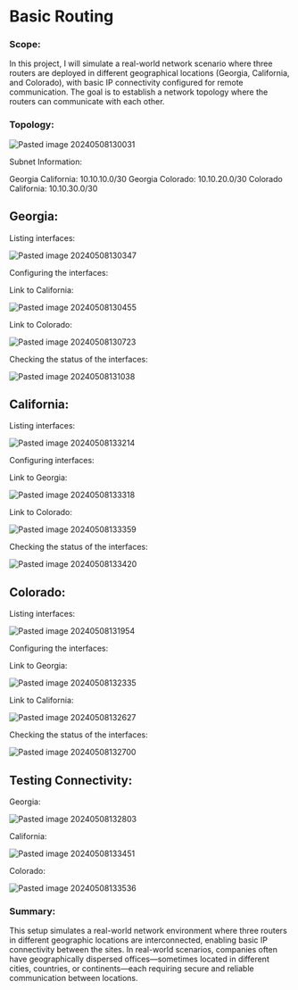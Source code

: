 # Basic Routing

### Scope:

In this project, I will simulate a real-world network scenario where three routers are deployed in different geographical locations (Georgia, California, and Colorado), with basic IP connectivity configured for remote communication. The goal is to establish a network topology where the routers can communicate with each other.

### Topology:

![Pasted image 20240508130031](https://github.com/lm3nitro/Projects/assets/55665256/b7a55415-4394-4500-9bc9-16cf53fc7316)

Subnet Information:

Georgia California: 10.10.10.0/30
Georgia Colorado: 10.10.20.0/30
Colorado California: 10.10.30.0/30

## Georgia:

Listing interfaces:

![Pasted image 20240508130347](https://github.com/lm3nitro/Projects/assets/55665256/2ffb230f-c26e-44ad-82ca-66ec110abffd)

Configuring the interfaces:

Link to California:

![Pasted image 20240508130455](https://github.com/lm3nitro/Projects/assets/55665256/36404c1d-9085-410c-bc58-58e5287f19f9)

Link to Colorado:

![Pasted image 20240508130723](https://github.com/lm3nitro/Projects/assets/55665256/ec7d5141-055a-4973-a085-742590bcde4a)

Checking the status of the interfaces:

![Pasted image 20240508131038](https://github.com/lm3nitro/Projects/assets/55665256/53bbdf93-0b7d-41e6-88c9-76dd27442b5d)

## California:

Listing interfaces:

![Pasted image 20240508133214](https://github.com/lm3nitro/Projects/assets/55665256/fd9cf3ba-df52-4034-8de3-b0445714f64c)

Configuring interfaces:

Link to Georgia:

![Pasted image 20240508133318](https://github.com/lm3nitro/Projects/assets/55665256/92a00d2b-cb83-4ddb-b050-cbc8b925b1ab)

Link to Colorado:

![Pasted image 20240508133359](https://github.com/lm3nitro/Projects/assets/55665256/60113dde-5bcb-47d8-b123-bd3819812f69)

Checking the status of the interfaces:

![Pasted image 20240508133420](https://github.com/lm3nitro/Projects/assets/55665256/9e165d5a-608c-4ec9-bddb-59ba59a01c68)

## Colorado:

Listing interfaces:

![Pasted image 20240508131954](https://github.com/lm3nitro/Projects/assets/55665256/b1028314-7003-43a4-a144-8ee4fa5a55a7)

Configuring the interfaces:

Link to Georgia:

![Pasted image 20240508132335](https://github.com/lm3nitro/Projects/assets/55665256/b612cff9-8f77-4bb6-b980-bc0ac0e19873)

Link to California:

![Pasted image 20240508132627](https://github.com/lm3nitro/Projects/assets/55665256/33c70522-5634-4aeb-935f-d6ac7c1eea37)

Checking the status of the interfaces:

![Pasted image 20240508132700](https://github.com/lm3nitro/Projects/assets/55665256/4b28befd-63ad-4452-b32d-a806b0661573)

## Testing Connectivity:

Georgia:

![Pasted image 20240508132803](https://github.com/lm3nitro/Projects/assets/55665256/2a29c262-3064-44bd-b529-2e5c9b1f2dea)

California:

![Pasted image 20240508133451](https://github.com/lm3nitro/Projects/assets/55665256/e2e48297-3190-47ba-9ca3-64e65b4210ec)

Colorado:

![Pasted image 20240508133536](https://github.com/lm3nitro/Projects/assets/55665256/14af2897-be54-4d61-9d4e-56de8eae1148)

### Summary:

This setup simulates a real-world network environment where three routers in different geographic locations are interconnected, enabling basic IP connectivity between the sites. In real-world scenarios, companies often have geographically dispersed offices—sometimes located in different cities, countries, or continents—each requiring secure and reliable communication between locations. 
